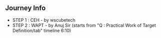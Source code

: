 ## Journey Info

- STEP 1 : CEH - by wscubetech
- STEP 2 : WAPT - by Anuj Sir (starts from "Q : Practical Work of Target Definition/tab" timeline 6:10)